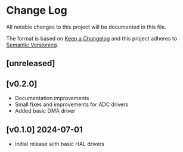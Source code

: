Change Log
=======

All notable changes to this project will be documented in this file.

The format is based on [Keep a Changelog](http://keepachangelog.com/)
and this project adheres to [Semantic Versioning](http://semver.org/).

## [unreleased]

## [v0.2.0]

- Documentation improvements
- Small fixes and improvements for ADC drivers
- Added basic DMA driver

## [v0.1.0] 2024-07-01

- Initial release with basic HAL drivers
